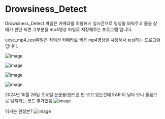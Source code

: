 # Drowsiness_Detect
Drowsiness_Detect
파일은 카메라를 이용해서 실시간으로 영상을 띄워주고 졸음 상태가 판단 되면 그부분을 mp4영상 파일로 저장해주는 프로그램 입니다.



uese_mp4_test파일은 적외선 카메라로 찍은 mp4영상을 사용해서 test하는 프로그램입니다.

![image](https://github.com/user-attachments/assets/15d8bfaf-0796-463f-ae0f-f64aaa82cb29)


![image](https://github.com/user-attachments/assets/c6048826-3c92-4b59-9b1f-a570dea5d223)

















![image](https://github.com/user-attachments/assets/83d0b109-78ff-4a8c-8689-ec486fac0b26)

![image](https://github.com/user-attachments/assets/e62ff34e-e027-4df9-ac13-0c0f5d035e5f)




2024년 10월 26일 토요일
논문용(핸드폰 만 보고 있는건데 EAR 이 낮다 보니 졸음으로 탐지되는 코드 추가했음
![image](https://github.com/user-attachments/assets/9d64dd05-26be-4a5e-b40e-beb44b896525)




이거는 완성본?
![image](https://github.com/user-attachments/assets/cf556e01-a81e-42c3-a748-850b3b5ade9f)
